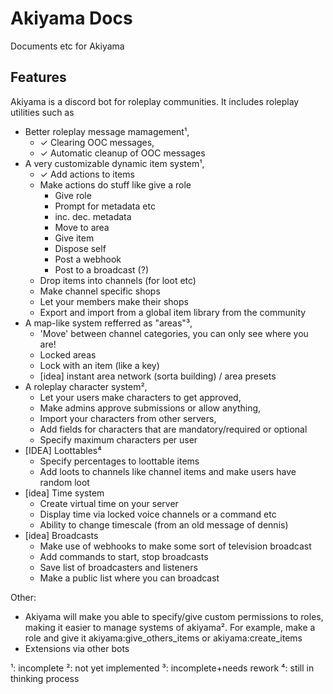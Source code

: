 # Akiyama Docs
Documents etc for Akiyama

Features
-----------
Akiyama is a discord bot for roleplay communities.
It includes roleplay utilities such as 
- Better roleplay message mamagement¹,
  - ✓ Clearing OOC messages,
  - ✓ Automatic cleanup of OOC messages
- A very customizable dynamic item system¹,
  - ✓ Add actions to items
  - Make actions do stuff like give a role
    - Give role
    - Prompt for metadata etc
    - inc. dec. metadata
    - Move to area
    - Give item
    - Dispose self
    - Post a webhook
    - Post to a broadcast (?)
  - Drop items into channels (for loot etc)
  - Make channel specific shops
  - Let your members make their shops
  - Export and import from a global item library from the community
- A map-like system refferred as "areas"³,
  - 'Move' between channel categories, you can only see where you are!
  - Locked areas
  - Lock with an item (like a key)
  - [idea] instant area network (sorta building) / area presets
- A roleplay character system²,
  - Let your users make characters to get approved,
  - Make admins approve submissions or allow anything,
  - Import your characters from other servers,
  - Add fields for characters that are mandatory/required or optional
  - Specify maximum characters per user
- [IDEA] Loottables⁴
  - Specify percentages to loottable items
  - Add loots to channels like channel items and make users have random loot
- [idea] Time system
  - Create virtual time on your server
  - Display time via locked voice channels or a command etc
  - Ability to change timescale
(from an old message of dennis)
- [idea] Broadcasts
  - Make use of webhooks to make some sort of television broadcast
  - Add commands to start, stop broadcasts
  - Save list of broadcasters and listeners
  - Make a public list where you can broadcast

Other:
- Akiyama will make you able to specify/give custom permissions to roles,
  making it easier to manage systems of akiyama². For example,
  make a role and give it akiyama:give_others_items or akiyama:create_items
- Extensions via other bots

¹: incomplete
²: not yet implemented
³: incomplete+needs rework
⁴: still in thinking process
